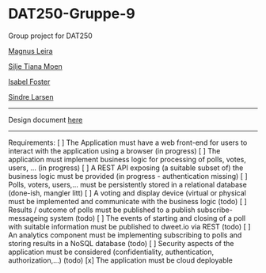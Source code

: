 # DAT250-Gruppe-9
Group project for DAT250

[Magnus Leira](https://github.com/h578031)

[Silje Tiana Moen](https://github.com/TheSTiana)

[Isabel Foster](https://github.com/IsaFoster)

[Sindre Larsen](https://github.com/SiLar92)

----

Design document [here](designdocument/Design.md)



----

Requirements:
[ ] The Application must have a web front-end for users to interact with the application using a browser (in progress)
[ ] The application must implement business logic for processing of polls, votes, users, ... (in progress)
[ ] A REST API exposing (a suitable subset of) the business logic must be provided (in progress - authentication missing)
[ ] Polls, voters, users,... must be persistently stored in a relational database (done-ish, mangler litt)
[ ] A voting and display device (virtual or physical must be implemented and communicate with the business logic (todo)
[ ] Results / outcome of polls must be published to a publish subscribe-messageing system (todo)
[ ] The events of starting and closing of a poll with suitable information must be published to dweet.io via REST (todo)
[ ] An analytics component must be implementing subscribing to polls and storing results in a NoSQL database (todo)
[ ] Security aspects of the application must be considered (confidentiality, authentication, authorization,...) (todo)
[x] The application must be cloud deployable
